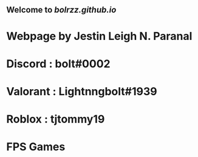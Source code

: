 ## Welcome to *bolrzz.github.io*
# Webpage by Jestin Leigh N. Paranal
# Discord : bolt#0002
# Valorant : Lightnngbolt#1939
# Roblox : tjtommy19
# FPS Games
